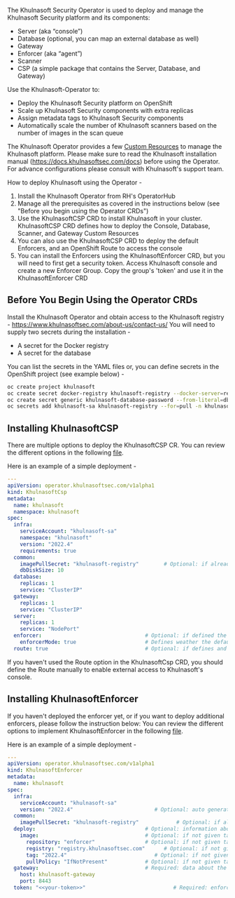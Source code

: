 The Khulnasoft Security Operator is used to deploy and manage the Khulnasoft Security platform and its components:
* Server (aka “console”)
* Database (optional, you can map an external database as well) 
* Gateway 
* Enforcer (aka “agent”)
* Scanner
* CSP (a simple package that contains the Server, Database, and Gateway)

Use the Khulnasoft-Operator to: 
* Deploy the Khulnasoft Security platform on OpenShift
* Scale up Khulnasoft Security components with extra replicas
* Assign metadata tags to Khulnasoft Security components
* Automatically scale the number of Khulnasoft scanners based on the number of images in the scan queue
	
The Khulnasoft Operator provides a few [Custom Resources](https://github.com/khulnasoft/khulnasoft-operator/tree/master/config/crd) to manage the Khulnasoft platform. 
Please make sure to read the Khulnasoft installation manual (https://docs.khulnasoftsec.com/docs) before using the Operator. 
For advance configurations please consult with Khulnasoft's support team.
    
How to deploy Khulnasoft using the Operator -
1. Install the Khulnasoft Operator from RH's OperatorHub
2. Manage all the prerequisites as covered in the instructions below (see "Before you begin using the Operator CRDs")
3. Use the KhulnasoftCSP CRD to install Khulnasoft in your cluster. KhulnasoftCSP CRD defines how to deploy the Console, Database, Scanner, and Gateway Custom Resources
4. You can also use the KhulnasoftCSP CRD to deploy the default Enforcers, and an OpenShift Route to access the console 
5. You can install the Enforcers using the KhulnasoftEnforcer CRD, but you will need to first get a security token.  Access Khulnasoft console and create a new Enforcer Group. Copy the group's 'token' and use it in the KhulnasoftEnforcer CRD
	

## Before You Begin Using the Operator CRDs
Install the Khulnasoft Operator and obtain access to the Khulnasoft registry - https://www.khulnasoftsec.com/about-us/contact-us/
You will need to supply two secrets during the installation - 
* A secret for the Docker registry
* A secret for the database

You can list the secrets in the YAML files or, you can define secrets in the OpenShift project (see example below) -
```bash
oc create project khulnasoft 
oc create secret docker-registry khulnasoft-registry --docker-server=registry.khulnasoftsec.com --docker-username=<KHULNASOFT_USERNAME> --docker-password=<KHULNASOFT_PASSWORD> --docker-email=<user email> -n khulnasoft
oc create secret generic khulnasoft-database-password --from-literal=db-password=<password> -n khulnasoft
oc secrets add khulnasoft-sa khulnasoft-registry --for=pull -n khulnasoft
```

## Installing KhulnasoftCSP
There are multiple options to deploy the KhulnasoftCSP CR. You can review the different options in the following [file](https://github.com/khulnasoft/khulnasoft-operator/blob/master/config/crd/operator_v1alpha1_khulnasoftcsp_cr.yaml). 

Here is an example of a simple deployment  - 
```yaml
---
apiVersion: operator.khulnasoftsec.com/v1alpha1
kind: KhulnasoftCsp
metadata:
  name: khulnasoft
  namespace: khulnasoft
spec:
  infra:                                    
    serviceAccount: "khulnasoft-sa"               
    namespace: "khulnasoft"                       
    version: "2022.4"                          
    requirements: true                      
  common:
    imagePullSecret: "khulnasoft-registry"        # Optional: if already created image pull secret then mention in here
    dbDiskSize: 10       
  database:                                 
    replicas: 1                            
    service: "ClusterIP"                    
  gateway:                                  
    replicas: 1                             
    service: "ClusterIP"                    
  server:                                   
    replicas: 1                             
    service: "NodePort" 
  enforcer:                                 # Optional: if defined the Operator will create the default Enforcer 
    enforcerMode: true                      # Defines weather the default enforcer will work in 'enforce' or 'audit' more 
  route: true                               # Optional: if defines and set to true, the operator will create a Route to enable access to the console
```

If you haven't used the Route option in the KhulnasoftCsp CRD, you should define the Route manually to enable external access to Khulnasoft's console.

## Installing KhulnasoftEnforcer
If you haven't deployed the enforcer yet, or if you want to deploy additional enforcers, please follow the instruction below:
You can review the different options to implement KhulnasoftEnforcer in the following [file](https://github.com/khulnasoft/khulnasoft-operator/blob/master/config/crd/operator_v1alpha1_khulnasoftenforcer_cr.yaml).

Here is an example of a simple deployment  - 
```yaml
---
apiVersion: operator.khulnasoftsec.com/v1alpha1
kind: KhulnasoftEnforcer
metadata:
  name: khulnasoft
spec:
  infra:                                    
    serviceAccount: "khulnasoft-sa"                
    version: "2022.4"                          # Optional: auto generate to latest version
  common:
    imagePullSecret: "khulnasoft-registry"            # Optional: if already created image pull secret then mention in here
  deploy:                                   # Optional: information about khulnasoft enforcer deployment
    image:                                  # Optional: if not given take the default value and version from infra.version
      repository: "enforcer"                # Optional: if not given take the default value - enforcer
      registry: "registry.khulnasoftsec.com"      # Optional: if not given take the default value - registry.khulnasoftsec.com
      tag: "2022.4"                            # Optional: if not given take the default value - 4.5 (latest tested version for this operator version)
      pullPolicy: "IfNotPresent"            # Optional: if not given take the default value - IfNotPresent
  gateway:                                  # Required: data about the gateway address
    host: khulnasoft-gateway
    port: 8443
  token: "<<your-token>>"                            # Required: enforcer group token also can use an existing secret instead (you can create a token from Khulnasoft's console)
```
